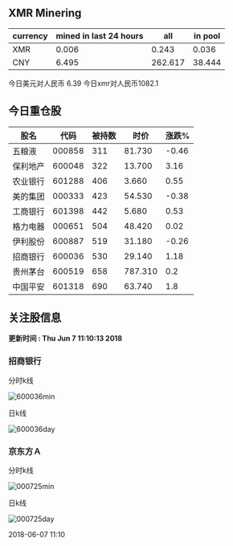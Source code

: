 ## XMR Minering

|currency|mined in last 24 hours|all|in pool|
|---|---|---|---|
|XMR|0.006|0.243|0.036|
|CNY|6.495|262.617|38.444|

今日美元对人民币 6.39	今日xmr对人民币1082.1


## 今日重仓股 

|股名|代码|被持数|时价|涨跌%|
|---|---|---|---|---|
|五粮液|000858|311|81.730|-0.46|
|保利地产|600048|322|13.700|3.16|
|农业银行|601288|406|3.660|0.55|
|美的集团|000333|423|54.530|-0.38|
|工商银行|601398|442|5.680|0.53|
|格力电器|000651|504|48.420|0.02|
|伊利股份|600887|519|31.180|-0.26|
|招商银行|600036|530|29.140|1.18|
|贵州茅台|600519|658|787.310|0.2|
|中国平安|601318|690|63.740|1.8|

## 关注股信息
**更新时间 : Thu Jun  7 11:10:13 2018**
### 招商银行 
分时k线

![600036min](http://image.sinajs.cn/newchart/min/n/sh600036.gif)

日k线

![600036day](http://image.sinajs.cn/newchart/daily/n/sh600036.gif)

### 京东方Ａ 
分时k线

![000725min](http://image.sinajs.cn/newchart/min/n/sz000725.gif)

日k线

![000725day](http://image.sinajs.cn/newchart/daily/n/sz000725.gif)

2018-06-07 11:10